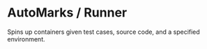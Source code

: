 # AutoMarks / Runner

Spins up containers given test cases, source code, and a specified environment.

